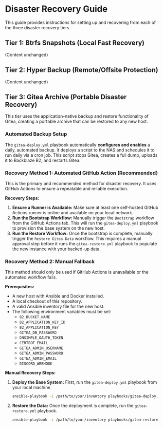 # Disaster Recovery Guide

This guide provides instructions for setting up and recovering from each of the three disaster recovery tiers.

## Tier 1: Btrfs Snapshots (Local Fast Recovery)

(Content unchanged)

## Tier 2: Hyper Backup (Remote/Offsite Protection)

(Content unchanged)

## Tier 3: Gitea Archive (Portable Disaster Recovery)

This tier uses the application-native backup and restore functionality of Gitea, creating a portable archive that can be restored to any new host.

### Automated Backup Setup

The `gitea-deploy.yml` playbook automatically **configures and enables** a daily, automated backup. It deploys a script to the NAS and schedules it to run daily via a cron job. This script stops Gitea, creates a full dump, uploads it to Backblaze B2, and restarts Gitea.

### Recovery Method 1: Automated GitHub Action (Recommended)

This is the primary and recommended method for disaster recovery. It uses GitHub Actions to ensure a repeatable and reliable execution.

**Recovery Steps:**

1.  **Ensure a Runner is Available:** Make sure at least one self-hosted GitHub Actions runner is online and available on your local network.
2.  **Run the Bootstrap Workflow:** Manually trigger the `Bootstrap` workflow from the GitHub Actions tab. This will run the `gitea-deploy.yml` playbook to provision the base system on the new host.
3.  **Run the Restore Workflow:** Once the bootstrap is complete, manually trigger the `Restore Gitea Data` workflow. This requires a manual approval step before it runs the `gitea-restore.yml` playbook to populate the new instance with your backed-up data.

### Recovery Method 2: Manual Fallback

This method should only be used if GitHub Actions is unavailable or the automated workflow fails.

**Prerequisites:**

*   A new host with Ansible and Docker installed.
*   A local checkout of this repository.
*   A valid Ansible inventory file for the new host.
*   The following environment variables must be set:
    *   `B2_BUCKET_NAME`
    *   `B2_APPLICATION_KEY_ID`
    *   `B2_APPLICATION_KEY`
    *   `GITEA_DB_PASSWORD`
    *   `DNSIMPLE_OAUTH_TOKEN`
    *   `CERTBOT_EMAIL`
    *   `GITEA_ADMIN_USERNAME`
    *   `GITEA_ADMIN_PASSWORD`
    *   `GITEA_ADMIN_EMAIL`
    *   `DISCORD_WEBHOOK`

**Manual Recovery Steps:**

1.  **Deploy the Base System:** First, run the `gitea-deploy.yml` playbook from your local machine.

    ```bash
    ansible-playbook -i /path/to/your/inventory playbooks/gitea-deploy.yml
    ```

2.  **Restore the Data:** Once the deployment is complete, run the `gitea-restore.yml` playbook.

    ```bash
    ansible-playbook -i /path/to/your/inventory playbooks/gitea-restore.yml
    ```